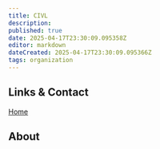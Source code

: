 ```yaml
---
title: CIVL
description: 
published: true
date: 2025-04-17T23:30:09.095358Z
editor: markdown
dateCreated: 2025-04-17T23:30:09.095366Z
tags: organization
---
```


## Links & Contact
[Home](https://civlchicago.com/)


## About
